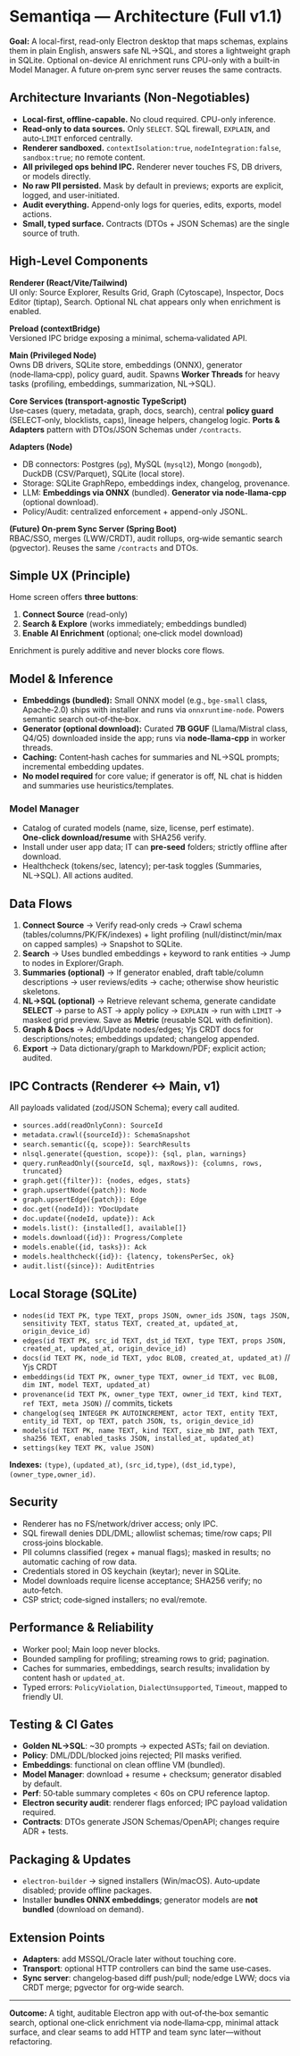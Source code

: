 # Semantiqa — Architecture (Full v1.1)

**Goal:** A local-first, read-only Electron desktop that maps schemas, explains them in plain English, answers safe NL→SQL, and stores a lightweight graph in SQLite. Optional on-device AI enrichment runs CPU-only with a built-in Model Manager. A future on‑prem sync server reuses the same contracts.

## Architecture Invariants (Non‑Negotiables)
- **Local-first, offline-capable.** No cloud required. CPU-only inference.
- **Read‑only to data sources.** Only `SELECT`. SQL firewall, `EXPLAIN`, and auto‑`LIMIT` enforced centrally.
- **Renderer sandboxed.** `contextIsolation:true`, `nodeIntegration:false`, `sandbox:true`; no remote content.
- **All privileged ops behind IPC.** Renderer never touches FS, DB drivers, or models directly.
- **No raw PII persisted.** Mask by default in previews; exports are explicit, logged, and user-initiated.
- **Audit everything.** Append-only logs for queries, edits, exports, model actions.
- **Small, typed surface.** Contracts (DTOs + JSON Schemas) are the single source of truth.

## High‑Level Components
**Renderer (React/Vite/Tailwind)**  
UI only: Source Explorer, Results Grid, Graph (Cytoscape), Inspector, Docs Editor (tiptap), Search. Optional NL chat appears only when enrichment is enabled.

**Preload (contextBridge)**  
Versioned IPC bridge exposing a minimal, schema‑validated API.

**Main (Privileged Node)**  
Owns DB drivers, SQLite store, embeddings (ONNX), generator (node‑llama‑cpp), policy guard, audit. Spawns **Worker Threads** for heavy tasks (profiling, embeddings, summarization, NL→SQL).

**Core Services (transport‑agnostic TypeScript)**  
Use‑cases (query, metadata, graph, docs, search), central **policy guard** (SELECT‑only, blocklists, caps), lineage helpers, changelog logic. **Ports & Adapters** pattern with DTOs/JSON Schemas under `/contracts`.

**Adapters (Node)**  
- DB connectors: Postgres (`pg`), MySQL (`mysql2`), Mongo (`mongodb`), DuckDB (CSV/Parquet), SQLite (local store).
- Storage: SQLite GraphRepo, embeddings index, changelog, provenance.
- LLM: **Embeddings via ONNX** (bundled). **Generator via node‑llama‑cpp** (optional download).
- Policy/Audit: centralized enforcement + append-only JSONL.

**(Future) On‑prem Sync Server (Spring Boot)**  
RBAC/SSO, merges (LWW/CRDT), audit rollups, org‑wide semantic search (pgvector). Reuses the same `/contracts` and DTOs.

## Simple UX (Principle)
Home screen offers **three buttons**:  
1) **Connect Source** (read-only)  
2) **Search & Explore** (works immediately; embeddings bundled)  
3) **Enable AI Enrichment** (optional; one‑click model download)

Enrichment is purely additive and never blocks core flows.

## Model & Inference
- **Embeddings (bundled):** Small ONNX model (e.g., `bge-small` class, Apache‑2.0) ships with installer and runs via `onnxruntime-node`. Powers semantic search out‑of‑the‑box.
- **Generator (optional download):** Curated **7B GGUF** (Llama/Mistral class, Q4/Q5) downloaded inside the app; runs via **node‑llama‑cpp** in worker threads.
- **Caching:** Content‑hash caches for summaries and NL→SQL prompts; incremental embedding updates.
- **No model required** for core value; if generator is off, NL chat is hidden and summaries use heuristics/templates.

### Model Manager
- Catalog of curated models (name, size, license, perf estimate). **One‑click download/resume** with SHA256 verify.
- Install under user app data; IT can **pre‑seed** folders; strictly offline after download.
- Healthcheck (tokens/sec, latency); per‑task toggles (Summaries, NL→SQL). All actions audited.

## Data Flows
1) **Connect Source** → Verify read‑only creds → Crawl schema (tables/columns/PK/FK/indexes) + light profiling (null/distinct/min/max on capped samples) → Snapshot to SQLite.
2) **Search** → Uses bundled embeddings + keyword to rank entities → Jump to nodes in Explorer/Graph.
3) **Summaries (optional)** → If generator enabled, draft table/column descriptions → user reviews/edits → cache; otherwise show heuristic skeletons.
4) **NL→SQL (optional)** → Retrieve relevant schema, generate candidate **SELECT** → parse to AST → apply policy → `EXPLAIN` → run with `LIMIT` → masked grid preview. Save as **Metric** (reusable SQL with definition).
5) **Graph & Docs** → Add/Update nodes/edges; Yjs CRDT docs for descriptions/notes; embeddings updated; changelog appended.
6) **Export** → Data dictionary/graph to Markdown/PDF; explicit action; audited.

## IPC Contracts (Renderer ↔ Main, v1)
All payloads validated (zod/JSON Schema); every call audited.
- `sources.add(readOnlyConn): SourceId`
- `metadata.crawl({sourceId}): SchemaSnapshot`
- `search.semantic({q, scope}): SearchResults`
- `nlsql.generate({question, scope}): {sql, plan, warnings}`
- `query.runReadOnly({sourceId, sql, maxRows}): {columns, rows, truncated}`
- `graph.get({filter}): {nodes, edges, stats}`
- `graph.upsertNode({patch}): Node`
- `graph.upsertEdge({patch}): Edge`
- `doc.get({nodeId}): YDocUpdate`
- `doc.update({nodeId, update}): Ack`
- `models.list(): {installed[], available[]}`
- `models.download({id}): Progress/Complete`
- `models.enable({id, tasks}): Ack`
- `models.healthcheck({id}): {latency, tokensPerSec, ok}`
- `audit.list({since}): AuditEntries`

## Local Storage (SQLite)
- `nodes(id TEXT PK, type TEXT, props JSON, owner_ids JSON, tags JSON, sensitivity TEXT, status TEXT, created_at, updated_at, origin_device_id)`
- `edges(id TEXT PK, src_id TEXT, dst_id TEXT, type TEXT, props JSON, created_at, updated_at, origin_device_id)`
- `docs(id TEXT PK, node_id TEXT, ydoc BLOB, created_at, updated_at)`  // Yjs CRDT
- `embeddings(id TEXT PK, owner_type TEXT, owner_id TEXT, vec BLOB, dim INT, model TEXT, updated_at)`
- `provenance(id TEXT PK, owner_type TEXT, owner_id TEXT, kind TEXT, ref TEXT, meta JSON)`  // commits, tickets
- `changelog(seq INTEGER PK AUTOINCREMENT, actor TEXT, entity TEXT, entity_id TEXT, op TEXT, patch JSON, ts, origin_device_id)`
- `models(id TEXT PK, name TEXT, kind TEXT, size_mb INT, path TEXT, sha256 TEXT, enabled_tasks JSON, installed_at, updated_at)`
- `settings(key TEXT PK, value JSON)`

**Indexes:** `(type)`, `(updated_at)`, `(src_id,type)`, `(dst_id,type)`, `(owner_type,owner_id)`.

## Security
- Renderer has no FS/network/driver access; only IPC.
- SQL firewall denies DDL/DML; allowlist schemas; time/row caps; PII cross‑joins blockable.
- PII columns classified (regex + manual flags); masked in results; no automatic caching of row data.
- Credentials stored in OS keychain (keytar); never in SQLite.
- Model downloads require license acceptance; SHA256 verify; no auto‑fetch.
- CSP strict; code‑signed installers; no eval/remote.

## Performance & Reliability
- Worker pool; Main loop never blocks.
- Bounded sampling for profiling; streaming rows to grid; pagination.
- Caches for summaries, embeddings, search results; invalidation by content hash or `updated_at`.
- Typed errors: `PolicyViolation`, `DialectUnsupported`, `Timeout`, mapped to friendly UI.

## Testing & CI Gates
- **Golden NL→SQL**: ~30 prompts → expected ASTs; fail on deviation.
- **Policy**: DML/DDL/blocked joins rejected; PII masks verified.
- **Embeddings**: functional on clean offline VM (bundled).
- **Model Manager**: download + resume + checksum; generator disabled by default.
- **Perf**: 50‑table summary completes < 60s on CPU reference laptop.
- **Electron security audit**: renderer flags enforced; IPC payload validation required.
- **Contracts**: DTOs generate JSON Schemas/OpenAPI; changes require ADR + tests.

## Packaging & Updates
- `electron-builder` → signed installers (Win/macOS). Auto‑update disabled; provide offline packages.
- Installer **bundles ONNX embeddings**; generator models are **not bundled** (download on demand).

## Extension Points
- **Adapters**: add MSSQL/Oracle later without touching core.
- **Transport**: optional HTTP controllers can bind the same use‑cases.
- **Sync server**: changelog‑based diff push/pull; node/edge LWW; docs via CRDT merge; pgvector for org‑wide search.

---
**Outcome:** A tight, auditable Electron app with out‑of‑the‑box semantic search, optional one‑click enrichment via node‑llama‑cpp, minimal attack surface, and clear seams to add HTTP and team sync later—without refactoring.